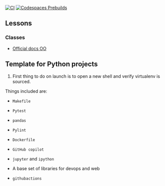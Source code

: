 [![CI](https://github.com/nogibjj/assimilate-python/actions/workflows/cicd.yml/badge.svg)](https://github.com/nogibjj/assimilate-python/actions/workflows/cicd.yml)
[![Codespaces Prebuilds](https://github.com/nogibjj/assimilate-python/actions/workflows/codespaces/create_codespaces_prebuilds/badge.svg)](https://github.com/nogibjj/assimilate-python/actions/workflows/codespaces/create_codespaces_prebuilds)

## Lessons

### Classes

* [Official docs OO](https://docs.python.org/3/tutorial/classes.html)


## Template for Python projects 

1. First thing to do on launch is to open a new shell and verify virtualenv is sourced.

Things included are:

* `Makefile`

* `Pytest`

* `pandas`

* `Pylint`

* `Dockerfile`

* `GitHub copilot`

* `jupyter` and `ipython` 

* A base set of libraries for devops and web

* `githubactions` 

